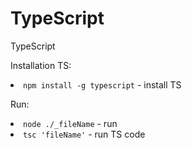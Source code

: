 # TypeScript

TypeScript

Installation TS:
    <li>`npm install -g typescript` - install TS</li>

Run:
    <li>`node ./_fileName` - run</li>
    <li>`tsc 'fileName'` - run TS code</li>
